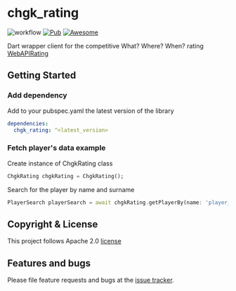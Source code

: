 # chgk_rating

<!--TODO Add coverage, pub, platform badges-->
![workflow](https://github.com/vmpay/chgk_rating_dart/actions/workflows/main.yml/badge.svg)
[![Pub](https://img.shields.io/pub/v/chgk_rating.svg)](https://pub.dartlang.org/packages/chgk_rating)
[![Awesome](https://awesome.re/badge.svg)](https://awesome.re)

Dart wrapper client for the competitive What? Where? When? rating [WebAPIRating](https://api.rating.chgk.net/)

## Getting Started

### Add dependency

Add to your pubspec.yaml the latest version of the library

```yaml
dependencies:
  chgk_rating: ^<latest_version>
```

### Fetch player's data example

Create instance of ChgkRating class

```dart
ChgkRating chgkRating = ChgkRating();
``` 

Search for the player by name and surname
```dart
PlayerSearch playerSearch = await chgkRating.getPlayerBy(name: 'player_name', surname: 'player_surname');
```

## Copyright & License 
This project follows Apache 2.0 [license](https://github.com/vmpay/chgk_rating_dart/blob/master/LICENSE)

## Features and bugs 
Please file feature requests and bugs at the [issue tracker](https://github.com/vmpay/chgk_rating_dart/issues).

